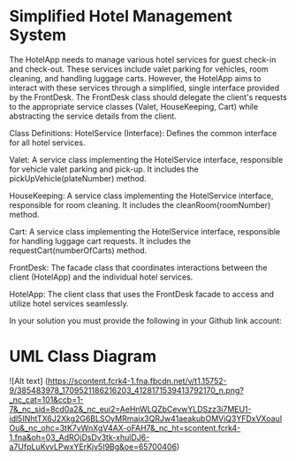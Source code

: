 # Simplified Hotel Management System

The HotelApp needs to manage various hotel services for guest check-in and check-out. These services include valet parking for vehicles, room cleaning, and handling luggage carts. However, the HotelApp aims to interact with these services through a simplified, single interface provided by the FrontDesk. The FrontDesk class should delegate the client's requests to the appropriate service classes (Valet, HouseKeeping, Cart) while abstracting the service details from the client.

Class Definitions:
HotelService (Interface): Defines the common interface for all hotel services.

Valet: A service class implementing the HotelService interface, responsible for vehicle valet parking and pick-up. It includes the pickUpVehicle(plateNumber) method.

HouseKeeping: A service class implementing the HotelService interface, responsible for room cleaning. It includes the cleanRoom(roomNumber) method.

Cart: A service class implementing the HotelService interface, responsible for handling luggage cart requests. It includes the requestCart(numberOfCarts) method.

FrontDesk: The facade class that coordinates interactions between the client (HotelApp) and the individual hotel services.

HotelApp: The client class that uses the FrontDesk facade to access and utilize hotel services seamlessly.

In your solution you must provide the following in your Github link account:

# UML Class Diagram
![Alt text] (https://scontent.fcrk4-1.fna.fbcdn.net/v/t1.15752-9/385483978_1709521186216203_4128171539413792170_n.png?_nc_cat=101&ccb=1-7&_nc_sid=8cd0a2&_nc_eui2=AeHnWLQZbCevwYLDSzz3i7MEU1-idl5INhtTX6J2Xkg2G6BLSOyMRmajx3QRJw41aeakubOMViQ3YFDxVXoauIOu&_nc_ohc=3tK7vWnXgV4AX-oFAH7&_nc_ht=scontent.fcrk4-1.fna&oh=03_AdROjDsDv3tk-xhulDJ6-a7UfpLuKvvLPwxYErKjv5I9Bg&oe=65700406)
